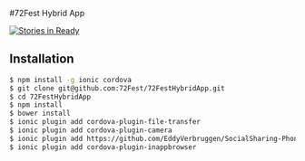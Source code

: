 #72Fest Hybrid App

[![Stories in Ready](https://badge.waffle.io/72Fest/72FestHybridApp.svg?label=ready&title=Ready)](http://waffle.io/72Fest/72FestHybridApp)

## Installation

```bash
$ npm install -g ionic cordova
$ git clone git@github.com:72Fest/72FestHybridApp.git
$ cd 72FestHybridApp
$ npm install
$ bower install
$ ionic plugin add cordova-plugin-file-transfer
$ ionic plugin add cordova-plugin-camera
$ ionic plugin add https://github.com/EddyVerbruggen/SocialSharing-PhoneGap-Plugin.git
$ ionic plugin add cordova-plugin-inappbrowser
```

